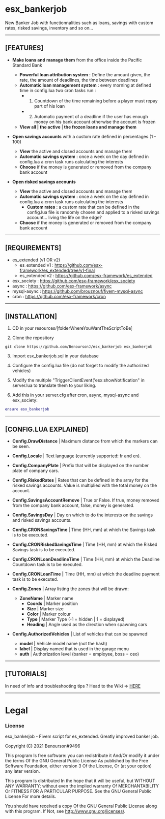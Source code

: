 # esx_bankerjob

New Banker Job with functionnalities such as loans, savings with custom rates, risked savings, inventory and so on...

***

## [FEATURES]


* **Make loans and manage them** from the office inside the Pacific Standard Bank
  * **Powerful loan attribution system** : Define the amount given, the rate, the amount of deadlines, the time between deadlines
  * **Automatic loan management system** : every morning at defined time in config.lua two cron tasks run :
    * 1. Countdown of the time remaining before a player must repay part of his loan
    * 2. Automatic payment of a deadline if the user has enough money on his bank account otherwise the account is frozen
  * **View all | the active | the frozen loans and manage them**

* **Open savings accounts** with a custom rate defined in percentages (1 - 100)
  * **View** the active and closed accounts and manage them
  * **Automatic savings system** : once a week on the day defined in config.lua a cron task runs calculating the interests
  * **Choose** if the money is generated or removed from the company bank account
 
* **Open risked savings accounts** 
  * **View** the active and closed accounts and manage them
  * **Automatic savings system** : once a week on the day defined in config.lua a cron task runs calculating the interests
    * **Custom rates** : a custom rate that can be defined in the config.lua file is randomly chosen and applied to a risked savings account... living the life on the edge?
  * **Choose** if the money is generated or removed from the company bank account


***

## [REQUIREMENTS]


* es_extended (v1 OR v2)
  * es_extended v1 : https://github.com/esx-framework/es_extended/tree/v1-final
  * es_extended v2 : https://github.com/esx-framework/es_extended
* esx_society      : https://github.com/esx-framework/esx_society
* async            : https://github.com/esx-framework/async
* mysql-async      : https://github.com/brouznouf/fivem-mysql-async
* cron             : https://github.com/esx-framework/cron

***

## [INSTALLATION]

1. CD in your resources/[folderWhereYouWantTheScriptToBe]
 
2. Clone the repository
``` git
git clone https://github.com/BenoursonJ/esx_bankerjob esx_bankerjob
```
3. Import esx_bankerjob.sql in your database

4. Configure the config.lua file (do not forget to modify the authorized vehicles)
 
5. Modify the multiple "TriggerClientEvent('esx:showNotification" in server.lua to translate them to your liking.

6. Add this in your server.cfg after cron, async, mysql-async and esx_society:

``` lua
ensure esx_bankerjob
```

***

## [CONFIG.LUA EXPLAINED]
* **Config.DrawDistance** | Maximum distance from which the markers can be seen.
* **Config.Locale**       | Text language (currently supported: fr and en).
* **Config.CompanyPlate** | Prefix that will be displayed on the number plate of company cars.
* **Config.RiskedRates**	| Rates that can be defined in the array for the risked savings accounts. Value is multiplied with the total money on the account.
* **Config.SavingsAccountRemove** | True or False. If true, money removed from the company bank account, false, money is generated.
* **Config.SavingsDay**	  | Day on which to do the interests on the savings and risked savings accounts.
* **Config.CRONSavingsTime** | Time {HH, mm} at which the Savings task is to be executed.
* **Config.CRONRiskedSavingsTime** | Time {HH, mm} at which the Risked Savings task is to be executed.
* **Config.CRONLoanDeadlineTime** | Time {HH, mm} at which the Deadline Countdown task is to be executed.
* **Config.CRONLoanTime** | Time {HH, mm} at which the deadline payment task is to be executed.

* **Config.Zones** | Array listing the zones that will be drawn:
  * **ZoneName** | Marker name
    * **Coords** | Marker position
    * **Size** | Marker size
    * **Color** | Marker colour
    * **Type** | Marker Type (-1 = hidden | 1 = displayed)
    * **Heading** | Angle used as the direction when spawning cars

* **Config.AuthorizedVehicles** | List of vehicles that can be spawned
  * **model** | Vehicle model name (not the hash)
  * **label** | Display named that is used in the garage menu
  * **auth**  | Authorization level (banker = employee, boss = ceo)


***

## [TUTORIALS]

In need of info and troubleshooting tips ?
Head to the Wiki => [HERE](https://github.com/BenoursonJ/esx_bankerjob/wiki)

***

# Legal
### License
esx_bankerjob - Fivem script for es_extended. Greatly improved banker job.

Copyright (C) 2021 Benourson#9496

This program Is free software: you can redistribute it And/Or modify it under the terms Of the GNU General Public License As published by the Free Software Foundation, either version 3 Of the License, Or (at your option) any later version.

This program Is distributed In the hope that it will be useful, but WITHOUT ANY WARRANTY; without even the implied warranty Of MERCHANTABILITY Or FITNESS FOR A PARTICULAR PURPOSE. See the GNU General Public License For more details.

You should have received a copy Of the GNU General Public License along with this program. If Not, see http://www.gnu.org/licenses/.
